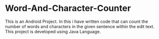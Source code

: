 # Word-And-Character-Counter
This is an Android Project. In this i have written code that can count the number of words and characters in the given sentence within the edit text. This project is developed using Java Language.
